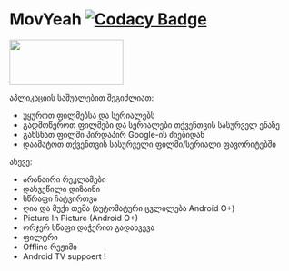 # MovYeah [![Codacy Badge](https://api.codacy.com/project/badge/Grade/e460846ef1bd4c9cbbc2b81d09d76c95)](https://www.codacy.com/manual/hexlay/MovYeah?utm_source=github.com&amp;utm_medium=referral&amp;utm_content=hexlay/MovYeah&amp;utm_campaign=Badge_Grade)
<a href="https://play.google.com/store/apps/details?id=hexlay.movyeah" target="_blank">
  <img src="https://play.google.com/intl/en_us/badges/static/images/badges/en_badge_web_generic.png" width="200" height="80">
</a>

აპლიკაციის საშუალებით შეგიძლიათ:
- უყუროთ ფილმებსა და სერიალებს
- გადმოწეროთ ფილმები და სერიალები თქვენთვის სასურველ ენაზე
- გახსნათ ფილმი პირდაპირ Google-ის ძიებიდან
- დაამატოთ თქვენთვის სასურველი ფილმი/სერიალი ფავორიტებში

ასევე:
- არანაირი რეკლამები
- დახვეწილი დიზაინი
- სწრაფი ჩატვირთვა
- ღია და მუქი თემა (აუტომატური ცვლილება Android O+)
- Picture In Picture (Android O+)
- ორჯერ სწაფი დაჭერით გადახვევა
- ფილტრი
- Offline რეჟიმი
- Android TV suppoert !
